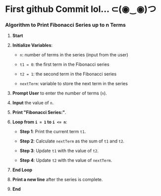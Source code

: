 # First github Commit lol... ⊂(◉‿◉)つ

### Algorithm to Print Fibonacci Series up to n Terms
1. **Start**
2. **Initialize Variables**:

   - `n`: number of terms in the series (input from the user)

   - `t1 = 0`: the first term in the Fibonacci series

   - `t2 = 1`: the second term in the Fibonacci series

   - `nextTerm`: variable to store the next term in the series

3. **Prompt User** to enter the number of terms (`n`).

4. **Input** the value of `n`.

5. **Print "Fibonacci Series:"**.

6. **Loop from `i = 1` to `i <= n`**:

   - **Step 1**: Print the current term `t1`.

   - **Step 2**: Calculate `nextTerm` as the sum of `t1` and `t2`.

   - **Step 3**: Update `t1` with the value of `t2`.

   - **Step 4**: Update `t2` with the value of `nextTerm`.

7. **End Loop**

8. **Print a new line** after the series is complete.

9. **End**
